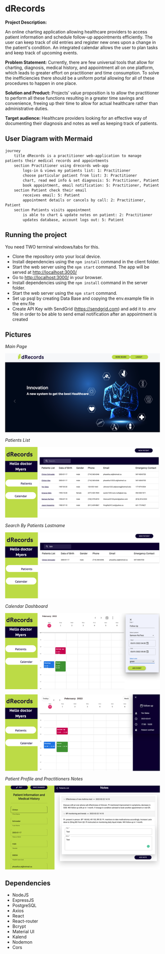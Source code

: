 # dRecords

**Project Description:**

An online charting application allowing healthcare providers to access patient information and schedule follow-up appointments efficiently. The user can keep track of old entries and register new ones upon a change in the patient's condition. An integrated calendar allows the user to plan tasks and keep track of upcoming events.

**Problem Statement:**
Currently, there are few universal tools that allow for charting, diagnosis, medical history, and appointment all on one platform, which leads to greater effort on practitioner and time consumption. To solve the inefficiencies there should be a uniform portal allowing for all of these procedures to happen in one place.

**Solution and Product:**
Projects’ value proposition is to allow the practitioner to perform all these functions resulting in a greater time savings and convenience, freeing up their time to allow for actual healthcare rather than administrative duties.

**Target audience:** Healthcare providers looking for an effective way of documenting their diagnosis and notes as well as keeping track of patients.

## User Diagram with Mermaid

```mermaid
journey
	title dRecords is a practitioner web-application to manage patients their medical records and appointments
	section Practitioner using drecords web-app
		logs-in & views my patients list: 1: Practitioner
		choose particular patient from list: 3: Practitioner
		chart, read med info & set diagnosis: 5: Practitioner, Patient
		book appointment, email notification: 5: Practitioner, Patient
	section Patient check their email
		receives email: 5: Patient
		appointment details or cancels by call: 2: Practitioner, Patient
	section Patients visits appointment
		is able to chart & update notes on patient: 2: Practitioner
		updates database, account logs out: 5: Patient
```
## Running the project

You need TWO terminal windows/tabs for this.

- Clone the repository onto your local device.
- Install dependencies using the `npm install` command in the client folder.
- Start the web server using the `npm start` command.
The app will be served at <http://localhost:3000/>
- Go to <http://localhost:3000/> in your browser.
- Install dependencies using the `npm install` command in the server folder.
- Start the web server using the `npm start` command.
- Set up psql by creating Data Base and copying the env.example file in the env.file
- Create API Key with SendGrid (https://sendgrid.com) and add it to .env file in order to be able to send email notification after an appointment is created

## Pictures

*Main Page*

!["Front-end"](client/projectPhotos/photoOne.png)

*Patients List*

!["List-of-patients"](client/projectPhotos/photoTwo.png)

*Search By Patients Lastname*	

!["List-of-patients"](client/projectPhotos/photoThree.png)

*Calendar Dashboard*

!["Calendar dashboard"](client/projectPhotos/photoFour.png)

!["Calendar dashboard"](client/projectPhotos/photoFive.png)

*Patient Profile and Practitioners Notes*

!["Patient Profile and Practitioners Notes"](client/projectPhotos/photoSix.png)

## Dependencies
- NodeJS
- ExpressJS
- PostgreSQL
- Axios
- React
- React-router
- Bcrypt
- Material UI
- Kalend
- Nodemon
- Cors

